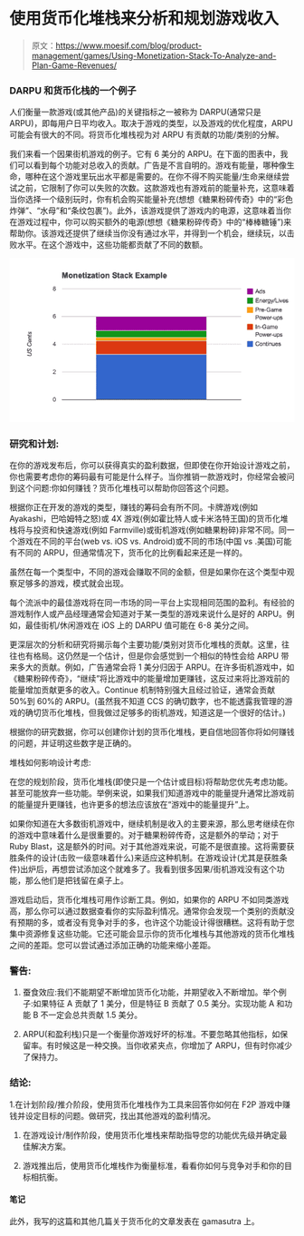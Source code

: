 # 使用货币化堆栈来分析和规划游戏收入

> 原文：<https://www.moesif.com/blog/product-management/games/Using-Monetization-Stack-To-Analyze-and-Plan-Game-Revenues/>

### DARPU 和货币化栈的一个例子

人们衡量一款游戏(或其他产品)的关键指标之一被称为 DARPU(通常只是 ARPU)，即每用户日平均收入。取决于游戏的类型，以及游戏的优化程度，ARPU 可能会有很大的不同。将货币化堆栈视为对 ARPU 有贡献的功能/类别的分解。

我们来看一个因果街机游戏的例子。它有 6 美分的 ARPU。在下面的图表中，我们可以看到每个功能对总收入的贡献。广告是不言自明的。游戏有能量，哪种像生命，哪种在这个游戏里玩出水平都是需要的。在你不得不购买能量/生命来继续尝试之前，它限制了你可以失败的次数。这款游戏也有游戏前的能量补充，这意味着当你选择一个级别玩时，你有机会购买能量补充(想想《糖果粉碎传奇》中的“彩色炸弹”、“水母”和“条纹包裹”)。此外，该游戏提供了游戏内的电源，这意味着当你在游戏过程中，你可以购买额外的电源(想想《糖果粉碎传奇》中的“棒棒糖锤”)来帮助你。该游戏还提供了继续当你没有通过水平，并得到一个机会，继续玩，以击败水平。在这个游戏中，这些功能都贡献了不同的数额。

![alt](img/920db40972a0bb660107c6e5ac8a714b.png)

### 研究和计划:

在你的游戏发布后，你可以获得真实的盈利数据，但即使在你开始设计游戏之前，你也需要考虑你的筹码最有可能是什么样子。当你推销一款游戏时，你经常会被问到这个问题:你如何赚钱？货币化堆栈可以帮助你回答这个问题。

根据你正在开发的游戏的类型，赚钱的筹码会有所不同。卡牌游戏(例如 Ayakashi，巴哈姆特之怒)或 4X 游戏(例如霍比特人或卡米洛特王国)的货币化堆栈将与投资和快速游戏(例如 Farmville)或街机游戏(例如糖果粉碎)非常不同。同一个游戏在不同的平台(web vs. iOS vs. Android)或不同的市场(中国 vs .美国)可能有不同的 ARPU，但通常情况下，货币化的比例看起来还是一样的。

虽然在每一个类型中，不同的游戏会赚取不同的金额，但是如果你在这个类型中观察足够多的游戏，模式就会出现。

每个流派中的最佳游戏将在同一市场的同一平台上实现相同范围的盈利。有经验的游戏制作人或产品经理通常会知道对于某一类型的游戏来说什么是好的 ARPU。例如，最佳街机/休闲游戏在 iOS 上的 DARPU 值可能在 6-8 美分之间。

更深层次的分析和研究将揭示每个主要功能/类别对货币化堆栈的贡献。这里，往往也有格局。这仍然是一个估计，但是你会感觉到一个相似的特性会给 ARPU 带来多大的贡献。例如，广告通常会将 1 美分归因于 ARPU。在许多街机游戏中，如《糖果粉碎传奇》，“继续”将比游戏中的能量增加更赚钱，这反过来将比游戏前的能量增加贡献更多的收入。Continue 机制特别强大且经过验证，通常会贡献 50%到 60%的 ARPU。(虽然我不知道 CCS 的确切数字，也不能透露我管理的游戏的确切货币化堆栈，但我做过足够多的街机游戏，知道这是一个很好的估计。)

根据你的研究数据，你可以创建你计划的货币化堆栈，更自信地回答你将如何赚钱的问题，并证明这些数字是正确的。

堆栈如何影响设计考虑:

在您的规划阶段，货币化堆栈(即使只是一个估计或目标)将帮助您优先考虑功能。甚至可能放弃一些功能。举例来说，如果我们知道游戏中的能量提升通常比游戏前的能量提升更赚钱，也许更多的想法应该放在“游戏中的能量提升”上。

如果你知道在大多数街机游戏中，继续机制是收入的主要来源，那么思考继续在你的游戏中意味着什么是很重要的。对于糖果粉碎传奇，这是额外的举动；对于 Ruby Blast，这是额外的时间。对于其他游戏来说，可能不是很直接。这将需要获胜条件的设计(击败一级意味着什么)来适应这种机制。在游戏设计(尤其是获胜条件)出炉后，再想尝试添加这个就难多了。我看到很多因果/街机游戏没有这个功能，那么他们是把钱留在桌子上。

游戏启动后，货币化堆栈可用作诊断工具。例如，如果你的 ARPU 不如同类游戏高，那么你可以通过数据查看你的实际盈利情况。通常你会发现一个类别的贡献没有预期的多，或者没有竞争对手的多，也许这个功能设计得很糟糕。这将有助于您集中资源修复这些功能。它还可能会显示你的货币化堆栈与其他游戏的货币化堆栈之间的差距。您可以尝试通过添加正确的功能来缩小差距。

### 警告:

1.  蚕食效应:我们不能期望不断增加货币化功能，并期望收入不断增加。举个例子:如果特征 A 贡献了 1 美分，但是特征 B 贡献了 0.5 美分。实现功能 A 和功能 B 不一定会总共贡献 1.5 美分。

2.  ARPU(和盈利栈)只是一个衡量你游戏好坏的标准。不要忽略其他指标，如保留率。有时候这是一种交换。当你收紧夹点，你增加了 ARPU，但有时你减少了保持力。

### 结论:

1.在计划阶段/推介阶段，使用货币化堆栈作为工具来回答你如何在 F2P 游戏中赚钱并设定目标的问题。做研究，找出其他游戏的盈利情况。

1.  在游戏设计/制作阶段，使用货币化堆栈来帮助指导您的功能优先级并确定最佳解决方案。

2.  游戏推出后，使用货币化堆栈作为衡量标准，看看你如何与竞争对手和你的目标相抗衡。

#### 笔记

此外，我写的这篇和其他几篇关于货币化的文章发表在 gamasutra 上。